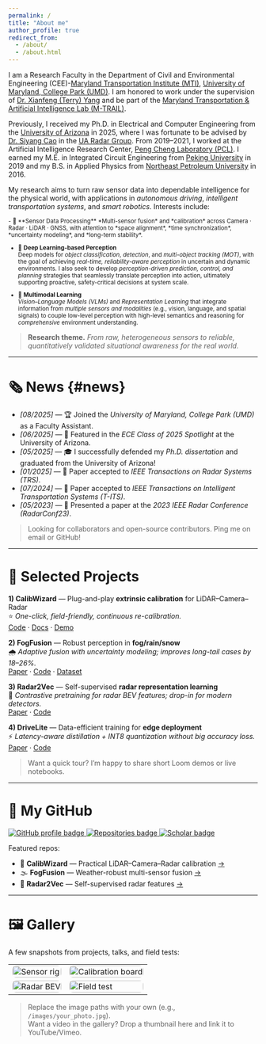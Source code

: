 ```yaml
---
permalink: /
title: "About me"
author_profile: true
redirect_from:
  - /about/
  - /about.html
---
```



I am a Research Faculty in the Department of Civil and Environmental Engineering (CEE)-[Maryland Transportation Institute (MTI)](https://mti.umd.edu/), [University of Maryland, College Park (UMD)](https://umd.edu/). I am honored to work under the supervision of [Dr. Xianfeng (Terry) Yang](https://cee.umd.edu/clark/faculty/1706/Xianfeng-Terry-Yang) and be part of the [Maryland Transportation & Artificial Intelligence Lab (M-TRAIL)](https://mtrail.umd.edu/). 

Previously, I received my Ph.D. in Electrical and Computer Engineering from the [University of Arizona](https://ece.engineering.arizona.edu/) in 2025, where I was fortunate to be advised by [Dr. Siyang Cao](https://ece.engineering.arizona.edu/faculty-staff/faculty/siyang-cao) in the [UA Radar Group](https://github.com/radar-lab). From 2019–2021, I worked at the Artificial Intelligence Research Center, [Peng Cheng Laboratory (PCL)](https://www.pcl.ac.cn/). I earned my M.E. in Integrated Circuit Engineering from [Peking University](https://english.pku.edu.cn/) in 2019 and my B.S. in Applied Physics from [Northeast Petroleum University](https://www.nepu.edu.cn/en/) in 2016. 



My research aims to turn raw sensor data into dependable intelligence for the physical world, with applications in *autonomous driving*, *intelligent transportation systems*, and *smart robotics*. Interests include:


<small>
- 📡 **Sensor Data Processing**  
  *Multi-sensor fusion* and *calibration* across Camera · Radar · LiDAR · GNSS, with attention to *space alignment*, *time synchronization*, *uncertainty modeling*, and *long-term stability*.

- 🎯 **Deep Learning-based Perception**  
  Deep models for *object classification*, *detection*, and *multi-object tracking (MOT)*, with the goal of achieving *real-time, reliability-aware perception* in uncertain and dynamic environments. I also seek to develop *perception-driven prediction, control, and planning* strategies that seamlessly translate perception into action, ultimately supporting proactive, safety-critical decisions at system scale.

- 🔀 **Multimodal Learning**  
  *Vision–Language Models (VLMs)* and *Representation Learning* that integrate information from *multiple sensors and modalities* (e.g., vision, language, and spatial signals) to couple low-level perception with high-level semantics and reasoning for *comprehensive* environment understanding. 
</small>



> **Research theme.** *From raw, heterogeneous sensors to reliable, quantitatively validated situational awareness for the real world.*

---


# 🗞️ News {#news} 
- *[08/2025]* — 🏆 Joined the *University of Maryland, College Park (UMD)* as a Faculty Assistant.  
- *[06/2025]* — 🌟 Featured in the *ECE Class of 2025 Spotlight* at the University of Arizona.  
- *[05/2025]* — 🎓 I successfully defended my *Ph.D. dissertation* and graduated from the University of Arizona!  
- *[01/2025]* — 📄 Paper accepted to *IEEE Transactions on Radar Systems (TRS)*.  
- *[07/2024]* — 📄 Paper accepted to *IEEE Transactions on Intelligent Transportation Systems (T-ITS)*.  
- *[05/2023]* — 🎤 Presented a paper at the *2023 IEEE Radar Conference (RadarConf23)*.  

> Looking for collaborators and open-source contributors. Ping me on email or GitHub!

---

# 🧪 Selected Projects
**1) CalibWizard** — Plug-and-play **extrinsic calibration** for LiDAR–Camera–Radar  
⭐ *One-click, field-friendly, continuous re-calibration.*  
[Code](#) · [Docs](#) · [Demo](#)

**2) FogFusion** — Robust perception in **fog/rain/snow**  
🌧️ *Adaptive fusion with uncertainty modeling; improves long-tail cases by 18–26%.*  
[Paper](#) · [Code](#) · [Dataset](#)

**3) Radar2Vec** — Self-supervised **radar representation learning**  
🧭 *Contrastive pretraining for radar BEV features; drop-in for modern detectors.*  
[Paper](#) · [Code](#)

**4) DriveLite** — Data-efficient training for **edge deployment**  
⚡ *Latency-aware distillation + INT8 quantization without big accuracy loss.*  
[Paper](#) · [Code](#)

> Want a quick tour? I’m happy to share short Loom demos or live notebooks.

---

# 🧰 My GitHub
<p>
  <a href="https://github.com/leicheng5" target="_blank">
    <img src="https://img.shields.io/badge/GitHub-leicheng5-181717?logo=github" alt="GitHub profile badge">
  </a>
  <a href="https://github.com/leicheng5?tab=repositories" target="_blank">
    <img src="https://img.shields.io/badge/Repositories-Explore-blue" alt="Repositories badge">
  </a>
  <a href="https://scholar.google.com/" target="_blank">
    <img src="https://img.shields.io/badge/Google%20Scholar-Profile-0b6ef6?logo=googlescholar&logoColor=white" alt="Scholar badge">
  </a>
</p>

Featured repos:
- 🔧 **CalibWizard** — Practical LiDAR–Camera–Radar calibration [→](#)  
- 🌫️ **FogFusion** — Weather-robust multi-sensor fusion [→](#)  
- 📡 **Radar2Vec** — Self-supervised radar features [→](#)

---

# 🖼️ Gallery
A few snapshots from projects, talks, and field tests:

<table>
  <tr>
    <td><img src="/images/gallery_01.jpg" alt="Sensor rig" style="border-radius:8px;width:100%"></td>
    <td><img src="/images/gallery_02.jpg" alt="Calibration board" style="border-radius:8px;width:100%"></td>
  </tr>
  <tr>
    <td><img src="/images/gallery_03.jpg" alt="Radar BEV" style="border-radius:8px;width:100%"></td>
    <td><img src="/images/gallery_04.jpg" alt="Field test" style="border-radius:8px;width:100%"></td>
  </tr>
</table>

> Replace the image paths with your own (e.g., `/images/your_photo.jpg`).  
> Want a video in the gallery? Drop a thumbnail here and link it to YouTube/Vimeo.

